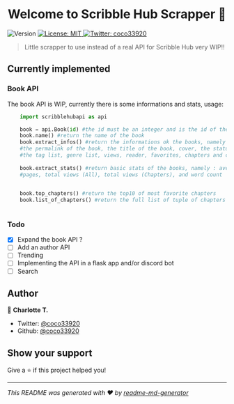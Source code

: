 <h1 align="center">Welcome to Scribble Hub Scrapper 👋</h1>
<p>
  <img alt="Version" src="https://img.shields.io/badge/version-0.01-blue.svg?cacheSeconds=2592000" />
  <a href="#" target="_blank">
    <img alt="License: MIT" src="https://img.shields.io/badge/License-MIT-yellow.svg" />
  </a>
  <a href="https://twitter.com/coco33920" target="_blank">
    <img alt="Twitter: coco33920" src="https://img.shields.io/twitter/follow/coco33920.svg?style=social" />
  </a>
</p>

> Little scrapper to use instead of a real API for Scribble Hub very WIP!!

## Currently implemented

### Book API
The book API is WIP, currently there is some informations and stats, usage:
```python
    import scribblehubapi as api

    book = api.Book(id) #the id must be an integer and is the id of the book
    book.name() #return the name of the book
    book.extract_infos() #return the informations ok the books, namely : author name, author profil page link
    #the permalink of the book, the title of the book, cover, the status (ongoing,etc.)
    #the tag list, genre list, views, reader, favorites, chapters and chapters/week
    
    book.extract_stats() #return basic stats of the books, namely : average views, average words
    #pages, total views (All), total views (Chapters), and word count

    
    book.top_chapters() #return the top10 of most favorite chapters
    book.list_of_chapters() #return the full list of tuple of chapters name with their link
    

```

### Todo
* [X] Expand the book API ?
* [ ] Add an author API
* [ ] Trending
* [ ] Implementing the API in a flask app and/or discord bot
* [ ] Search 

## Author

👤 **Charlotte T.**

* Twitter: [@coco33920](https://twitter.com/coco33920)
* Github: [@coco33920](https://github.com/coco33920)

## Show your support

Give a ⭐️ if this project helped you!

***
_This README was generated with ❤️ by [readme-md-generator](https://github.com/kefranabg/readme-md-generator)_